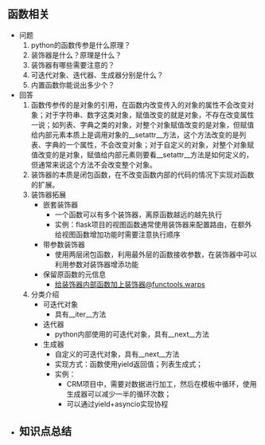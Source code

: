 ## 函数相关
- 问题
	1. python的函数传参是什么原理？
	2. 装饰器是什么？原理是什么？
	3. 装饰器有哪些需要注意的？
	4. 可迭代对象、迭代器、生成器分别是什么？
	5. 内置函数你能说出多少个？
- 回答
	1. 函数传参传的是对象的引用，在函数内改变传入的对象的属性不会改变对象；对于字符串、数字这类对象，赋值改变的就是对象，不存在改变属性一说；如列表、字典之类的对象，对整个对象赋值改变的是对象，但赋值给内部元素本质上是调用对象的\_\_setattr__方法，这个方法改变的是列表、字典的一个属性，不会改变对象；对于自定义的对象，对整个对象赋值改变的是对象，赋值给内部元素则要看\_\_setattr__方法是如何定义的，但通常来说这个方法不会改变整个对象。
	2. 装饰器的本质是闭包函数，在不改变函数内部的代码的情况下实现对函数的扩展。
	3. 装饰器拓展
		- 嵌套装饰器
			- 一个函数可以有多个装饰器，离原函数越远的越先执行
			- 实例：flask项目的视图函数通常使用装饰器来配置路由，在额外给视图函数增加功能时需要注意执行顺序
		- 带参数装饰器
			- 使用两层闭包函数，利用最外层的函数接收参数，在装饰器中可以利用参数对装饰器增添功能
		- 保留原函数的元信息
			- 给装饰器内部函数加上装饰器@functools.warps
	4. 分类介绍
		- 可迭代对象
			- 具有\_\_iter__方法
		- 迭代器
			- python内部使用的可迭代对象，具有\_\_next__方法
		- 生成器
			- 自定义的可迭代对象，具有\_\_next__方法
			- 实现方式：函数使用yield返回值；列表生成式；
			- 实例：
				- CRM项目中，需要对数据进行加工，然后在模板中循环，使用生成器可以减少一半的循环次数；
				- 可以通过yield+asyncio实现协程
- 知识点总结
	- 
